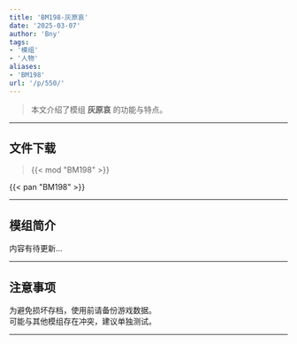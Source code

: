 ```yaml
---
title: 'BM198-灰原哀'
date: '2025-03-07'
author: 'Bny'
tags:
- '模组'
- '人物'
aliases:
- 'BM198'
url: '/p/550/'
---
```


> 本文介绍了模组 **灰原哀** 的功能与特点。

---

## 文件下载  

> {{< mod "BM198" >}}  

{{< pan "BM198" >}}  

---

## 模组简介

>  
内容有待更新...  

---

## 注意事项

>  
为避免损坏存档，使用前请备份游戏数据。  
可能与其他模组存在冲突，建议单独测试。  

---

